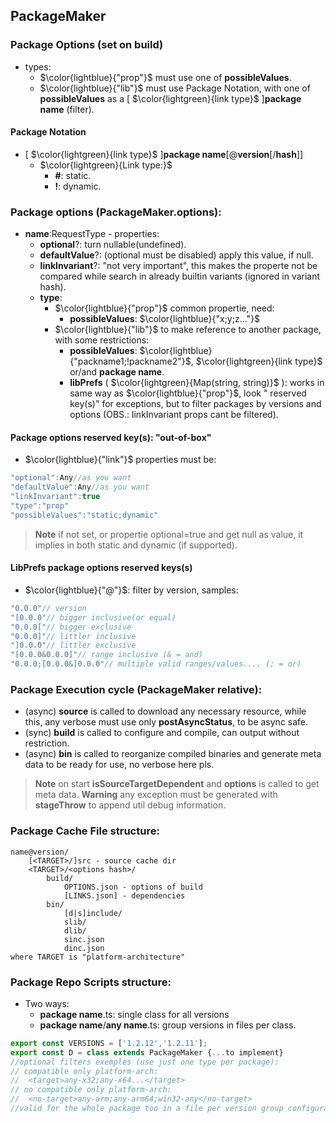 ## PackageMaker
### Package Options (set on build)
- types:
	- $\color{lightblue}{"prop"}$ must use one of **possibleValues**.
	- $\color{lightblue}{"lib"}$ must use Package Notation, with one of **possibleValues** as a [ $\color{lightgreen}{link type}$ ]**package name** (filter).

#### Package Notation

- [ $\color{lightgreen}{link type}$ ]**package name**[\@**version**[\/**hash**]]
	- $\color{lightgreen}{Link type:}$
		- **#**: static.
		- **!**: dynamic.

### Package options (PackageMaker.options):

- **name**:RequestType - properties:
	- **optional**?: turn nullable(undefined).
	- **defaultValue**?: (optional must be disabled) apply this value, if null.
	- **linkInvariant**?: "not very important", this makes the properte not be compared while search in already builtin variants (ignored in variant hash).
	- **type**:
		- $\color{lightblue}{"prop"}$ common propertie, need:
			- **possibleValues**: $\color{lightblue}{"x;y;z..."}$
		- $\color{lightblue}{"lib"}$ to make reference to another package, with some restrictions:
			- **possibleValues**: $\color{lightblue}{"packname1;!packname2"}$, $\color{lightgreen}{link type}$ or/and **package name**.
			- **libPrefs** ( $\color{lightgreen}{Map(string, string)}$ ): works in same way as $\color{lightblue}{"prop"}$, look " reserved key(s)" for exceptions, but to filter packages by versions and options (OBS.: linkInvariant props cant be filtered).

#### Package options reserved key(s): "out-of-box"

- $\color{lightblue}{"link"}$ properties must be:
```js
"optional":Any//as you want
"defaultValue":Any//as you want
"linkInvariant":true
"type":"prop"
"possibleValues":"static;dynamic"
```
> __Note__ if not set, or propertie optional=true and get null as value, it implies in both static and dynamic (if supported).

#### LibPrefs package options reserved keys(s)

- $\color{lightblue}{"@"}$: filter by version, samples:
```js
"0.0.0"// version
"[0.0.0"// bigger inclusive(or equal)
"0.0.0["// bigger exclusive
"0.0.0]"// littler inclusive
"]0.0.0"// littler exclusive
"[0.0.0&0.0.0]"// range inclusive (& = and)
"0.0.0;[0.0.0&]0.0.0"// multiple valid ranges/values.... (; = or)
```

### Package Execution cycle (PackageMaker relative):

- (async) **source** is called to download any necessary resource, while this, any verbose must use only **postAsyncStatus**, to be async safe.
- (sync) **build** is called to configure and compile, can output without restriction.
- (async) **bin** is called to reorganize compiled binaries and generate meta data to be ready for use, no verbose here pls.
> __Note__ on start **isSourceTargetDependent** and **options** is called to get meta data.
> __Warning__ any exception must be generated with **stageThrow** to append util debug information.

### Package Cache File structure:

```
name@version/
	[<TARGET>/]src - source cache dir
	<TARGET>/<options hash>/
		build/
			OPTIONS.json - options of build
			[LINKS.json] - dependencies
		bin/
			[d|s]include/
			slib/
			dlib/
			sinc.json
			dinc.json
where TARGET is "platform-architecture"
```

### Package Repo Scripts structure:
- Two ways:
	- **package name**.ts: single class for all versions
	- **package name**/**any name**.ts: group versions in files per class.
```ts
export const VERSIONS = ['1.2.12','1.2.11'];
export const D = class extends PackageMaker {...to implement}
//optional filters exemples (use just one type per package):
// compatible only platform-arch:
//  <target>any-x32;any-x64...</target>
// no compatible only platform-arch:
//  <no-target>any-arm;any-arm64;win32-any</no-target>
//valid for the whole package too in a file per version group configuration (sum rules).
```